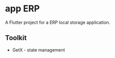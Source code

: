 # app ERP

A Flutter project for a ERP local storage application.

## Toolkit
- GetX - state management